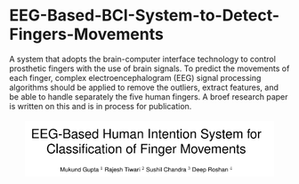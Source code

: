 # EEG-Based-BCI-System-to-Detect-Fingers-Movements
A system that adopts the brain-computer interface technology to control prosthetic fingers with the use of brain signals. To predict the movements of each finger, complex electroencephalogram (EEG) signal processing algorithms should be applied to remove the outliers, extract features, and be able to handle separately the five human fingers.
A broef research paper is written on this and is in process for publication.

<p align="center">
<a href="https://drive.google.com/file/d/1mEUxbrLTOVDuHzJLicpUTvREGhEQyMP6/view"><img src="paper_1.PNG" alt="Research Paper" height="100" style="vertical-align:top; margin:4px"></a>
